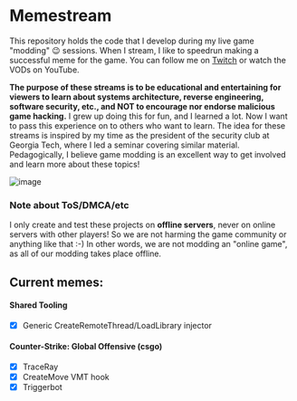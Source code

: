 # Memestream

This repository holds the code that I develop during my live game "modding" 😉 sessions.
When I stream, I like to speedrun making a successful meme for the game.
You can follow me on [Twitch](https://twitch.tv/bigdensity) or watch the VODs on YouTube.

**The purpose of these streams is to be educational and entertaining for viewers to learn about systems architecture, reverse engineering, software security, etc., and NOT to encourage nor endorse malicious game hacking.**
I grew up doing this for fun, and I learned a lot. Now I want to pass this experience on to others who want to learn.
The idea for these streams is inspired by my time as the president of the security club at Georgia Tech, where I led a seminar covering similar material.
Pedagogically, I believe game modding is an excellent way to get involved and learn more about these topics!

![image](https://user-images.githubusercontent.com/14918218/120679456-308aa400-c467-11eb-9fa5-58f3d37d413e.png)

### Note about ToS/DMCA/etc

I only create and test these projects on **offline servers**, never on online servers with other players!
So we are not harming the game community or anything like that :-)
In other words, we are not modding an "online game", as all of our modding takes place offline.

## Current memes:

#### Shared Tooling
  - [x] Generic CreateRemoteThread/LoadLibrary injector

#### Counter-Strike: Global Offensive (csgo)
  - [x] TraceRay
  - [x] CreateMove VMT hook
  - [x] Triggerbot
